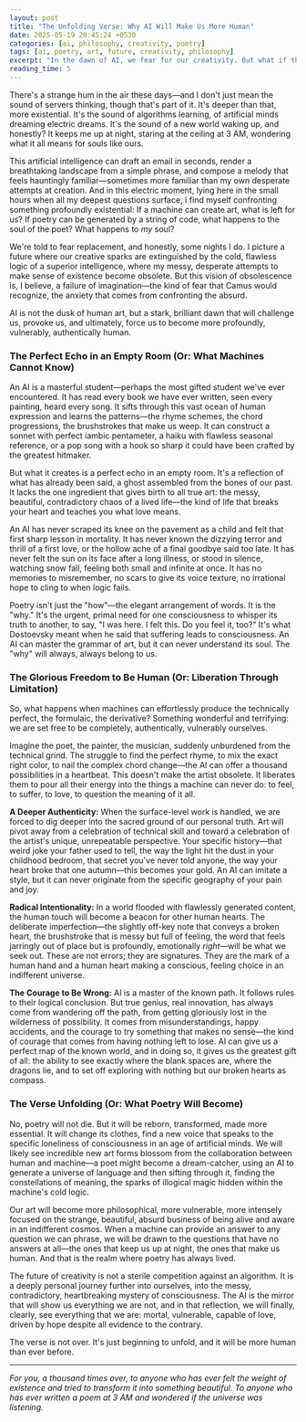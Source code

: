 ```yaml
---
layout: post
title: "The Unfolding Verse: Why AI Will Make Us More Human"
date: 2025-05-19 20:45:24 +0530
categories: [ai, philosophy, creativity, poetry]
tags: [ai, poetry, art, future, creativity, philosophy]
excerpt: "In the dawn of AI, we fear for our creativity. But what if this new intelligence doesn't replace us, but instead pushes us to become more human, more original, and more profound in our art?"
reading_time: 5
---
```


There's a strange hum in the air these days—and I don't just mean the sound of servers thinking, though that's part of it. It's deeper than that, more existential. It's the sound of algorithms learning, of artificial minds dreaming electric dreams. It's the sound of a new world waking up, and honestly? It keeps me up at night, staring at the ceiling at 3 AM, wondering what it all means for souls like ours.

This artificial intelligence can draft an email in seconds, render a breathtaking landscape from a simple phrase, and compose a melody that feels hauntingly familiar—sometimes more familiar than my own desperate attempts at creation. And in this electric moment, lying here in the small hours when all my deepest questions surface, I find myself confronting something profoundly existential: If a machine can create art, what is left for us? If poetry can be generated by a string of code, what happens to the soul of the poet? What happens to *my* soul?

We're told to fear replacement, and honestly, some nights I do. I picture a future where our creative sparks are extinguished by the cold, flawless logic of a superior intelligence, where my messy, desperate attempts to make sense of existence become obsolete. But this vision of obsolescence is, I believe, a failure of imagination—the kind of fear that Camus would recognize, the anxiety that comes from confronting the absurd.

AI is not the dusk of human art, but a stark, brilliant dawn that will challenge us, provoke us, and ultimately, force us to become more profoundly, vulnerably, authentically human.

### The Perfect Echo in an Empty Room (Or: What Machines Cannot Know)

An AI is a masterful student—perhaps the most gifted student we've ever encountered. It has read every book we have ever written, seen every painting, heard every song. It sifts through this vast ocean of human expression and learns the patterns—the rhyme schemes, the chord progressions, the brushstrokes that make us weep. It can construct a sonnet with perfect iambic pentameter, a haiku with flawless seasonal reference, or a pop song with a hook so sharp it could have been crafted by the greatest hitmaker.

But what it creates is a perfect echo in an empty room. It's a reflection of what has already been said, a ghost assembled from the bones of our past. It lacks the one ingredient that gives birth to all true art: the messy, beautiful, contradictory chaos of a lived life—the kind of life that breaks your heart and teaches you what love means.

An AI has never scraped its knee on the pavement as a child and felt that first sharp lesson in mortality. It has never known the dizzying terror and thrill of a first love, or the hollow ache of a final goodbye said too late. It has never felt the sun on its face after a long illness, or stood in silence, watching snow fall, feeling both small and infinite at once. It has no memories to misremember, no scars to give its voice texture, no irrational hope to cling to when logic fails.

Poetry isn't just the "how"—the elegant arrangement of words. It is the "why." It's the urgent, primal need for one consciousness to whisper its truth to another, to say, "I was here. I felt this. Do you feel it, too?" It's what Dostoevsky meant when he said that suffering leads to consciousness. An AI can master the grammar of art, but it can never understand its soul. The "why" will always, always belong to us.

### The Glorious Freedom to Be Human (Or: Liberation Through Limitation)

So, what happens when machines can effortlessly produce the technically perfect, the formulaic, the derivative? Something wonderful and terrifying: we are set free to be completely, authentically, vulnerably ourselves.

Imagine the poet, the painter, the musician, suddenly unburdened from the technical grind. The struggle to find the perfect rhyme, to mix the exact right color, to nail the complex chord change—the AI can offer a thousand possibilities in a heartbeat. This doesn't make the artist obsolete. It liberates them to pour all their energy into the things a machine can never do: to feel, to suffer, to love, to question the meaning of it all.

**A Deeper Authenticity:** When the surface-level work is handled, we are forced to dig deeper into the sacred ground of our personal truth. Art will pivot away from a celebration of technical skill and toward a celebration of the artist's unique, unrepeatable perspective. Your specific history—that weird joke your father used to tell, the way the light hit the dust in your childhood bedroom, that secret you've never told anyone, the way your heart broke that one autumn—this becomes your gold. An AI can imitate a style, but it can never originate from the specific geography of your pain and joy.

**Radical Intentionality:** In a world flooded with flawlessly generated content, the human touch will become a beacon for other human hearts. The deliberate imperfection—the slightly off-key note that conveys a broken heart, the brushstroke that is messy but full of feeling, the word that feels jarringly out of place but is profoundly, emotionally *right*—will be what we seek out. These are not errors; they are signatures. They are the mark of a human hand and a human heart making a conscious, feeling choice in an indifferent universe.

**The Courage to Be Wrong:** AI is a master of the known path. It follows rules to their logical conclusion. But true genius, real innovation, has always come from wandering off the path, from getting gloriously lost in the wilderness of possibility. It comes from misunderstandings, happy accidents, and the courage to try something that makes no sense—the kind of courage that comes from having nothing left to lose. AI can give us a perfect map of the known world, and in doing so, it gives us the greatest gift of all: the ability to see exactly where the blank spaces are, where the dragons lie, and to set off exploring with nothing but our broken hearts as compass.

### The Verse Unfolding (Or: What Poetry Will Become)

No, poetry will not die. But it will be reborn, transformed, made more essential. It will change its clothes, find a new voice that speaks to the specific loneliness of consciousness in an age of artificial minds. We will likely see incredible new art forms blossom from the collaboration between human and machine—a poet might become a dream-catcher, using an AI to generate a universe of language and then sifting through it, finding the constellations of meaning, the sparks of illogical magic hidden within the machine's cold logic.

Our art will become more philosophical, more vulnerable, more intensely focused on the strange, beautiful, absurd business of being alive and aware in an indifferent cosmos. When a machine can provide an answer to any question we can phrase, we will be drawn to the questions that have no answers at all—the ones that keep us up at night, the ones that make us human. And that is the realm where poetry has always lived.

The future of creativity is not a sterile competition against an algorithm. It is a deeply personal journey further into ourselves, into the messy, contradictory, heartbreaking mystery of consciousness. The AI is the mirror that will show us everything we are not, and in that reflection, we will finally, clearly, see everything that we are: mortal, vulnerable, capable of love, driven by hope despite all evidence to the contrary.

The verse is not over. It's just beginning to unfold, and it will be more human than ever before.

---

*For you, a thousand times over, to anyone who has ever felt the weight of existence and tried to transform it into something beautiful. To anyone who has ever written a poem at 3 AM and wondered if the universe was listening.*